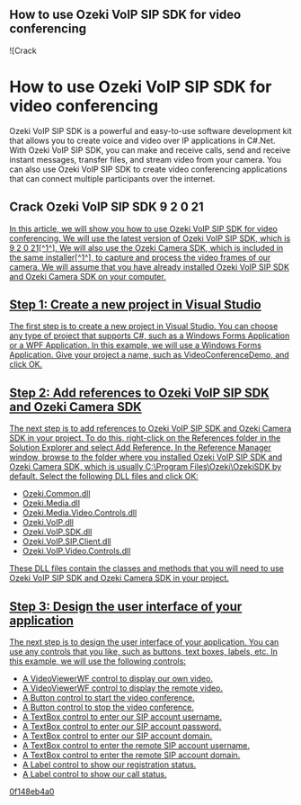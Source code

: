 ## How to use Ozeki VoIP SIP SDK for video conferencing

 
![Crack 
<h1>How to use Ozeki VoIP SIP SDK for video conferencing</h1>
<p>Ozeki VoIP SIP SDK is a powerful and easy-to-use software development kit that allows you to create voice and video over IP applications in C#.Net. With Ozeki VoIP SIP SDK, you can make and receive calls, send and receive instant messages, transfer files, and stream video from your camera. You can also use Ozeki VoIP SIP SDK to create video conferencing applications that can connect multiple participants over the internet.</p>
<h2>Crack Ozeki VoIP SIP SDK 9 2 0 21</h2>
<p><a href=](https://encrypted-tbn1.gstatic.com/images?q=tbn:ANd9GcQ6gIkSPdQrUnbNEajATpFRLXzwtVdmU6ylU25FYjnQdymYiz3c98eDwqI)**Download**
 
In this article, we will show you how to use Ozeki VoIP SIP SDK for video conferencing. We will use the latest version of Ozeki VoIP SIP SDK, which is 9 2 0 21[^1^]. We will also use the Ozeki Camera SDK, which is included in the same installer[^1^], to capture and process the video frames of our camera. We will assume that you have already installed Ozeki VoIP SIP SDK and Ozeki Camera SDK on your computer.
 
## Step 1: Create a new project in Visual Studio
 
The first step is to create a new project in Visual Studio. You can choose any type of project that supports C#, such as a Windows Forms Application or a WPF Application. In this example, we will use a Windows Forms Application. Give your project a name, such as VideoConferenceDemo, and click OK.
 
## Step 2: Add references to Ozeki VoIP SIP SDK and Ozeki Camera SDK
 
The next step is to add references to Ozeki VoIP SIP SDK and Ozeki Camera SDK in your project. To do this, right-click on the References folder in the Solution Explorer and select Add Reference. In the Reference Manager window, browse to the folder where you installed Ozeki VoIP SIP SDK and Ozeki Camera SDK, which is usually C:\Program Files\Ozeki\OzekiSDK by default. Select the following DLL files and click OK:
 
- Ozeki.Common.dll
- Ozeki.Media.dll
- Ozeki.Media.Video.Controls.dll
- Ozeki.VoIP.dll
- Ozeki.VoIP.SDK.dll
- Ozeki.VoIP.SIP.Client.dll
- Ozeki.VoIP.Video.Controls.dll

These DLL files contain the classes and methods that you will need to use Ozeki VoIP SIP SDK and Ozeki Camera SDK in your project.
 
## Step 3: Design the user interface of your application
 
The next step is to design the user interface of your application. You can use any controls that you like, such as buttons, text boxes, labels, etc. In this example, we will use the following controls:

- A VideoViewerWF control to display our own video.
- A VideoViewerWF control to display the remote video.
- A Button control to start the video conference.
- A Button control to stop the video conference.
- A TextBox control to enter our SIP account username.
- A TextBox control to enter our SIP account password.
- A TextBox control to enter our SIP account domain.
- A TextBox control to enter the remote SIP account username.
- A TextBox control to enter the remote SIP account domain.
- A Label control to show our registration status.
- A Label control to show our call status.

 0f148eb4a0
